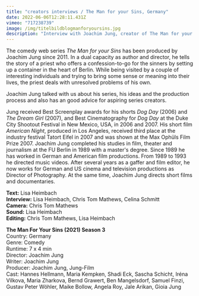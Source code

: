 ```yaml
---
title: "creators interviews / The Man for your Sins, Germany"
date: 2022-06-06T12:28:11.431Z
vimeo: "717238739"
image: /img/titelbildblogmanforyoursins.jpg
description: "Interview with Joachim Jung, creator of The Man for your Sins "
---
```


The comedy web series _The Man for your Sins_ has been produced by Joachim Jung since 2011. In a dual capacity as author and director, he tells the story of a priest who offers a confession-to-go for the sinners by setting up a container in the heart of Berlin. While being visited by a couple of interesting individuals and trying to bring some sense or meaning into their lives, the priest deals with unresolved problems of his own.

Joachim Jung talked with us about his series, his ideas and the production process and also has an good advice for aspiring series creators.

Jung received Best Screenplay awards for his shorts _Dog Day_ (2006) and _The Dream Girl_ (2007), and Best Cinematography for _Dog Day_ at the Duke City Shootout Festival in New Mexico, USA, in 2006 and 2007. His short film _American Night_, produced in Los Angeles, received third place at the industry festival Tatort Eifel in 2007 and was shown at the Max Ophüls Film Prize 2007. Joachim Jung completed his studies in film, theater and journalism at the FU Berlin in 1989 with a master's degree. Since 1989 he has worked in German and American film productions. From 1989 to 1993 he directed music videos. After several years as a gaffer and film editor, he now works for German and US cinema and television productions as Director of Photography. At the same time, Joachim Jung directs short films and documentaries.

**Text:** Lisa Heimbach\
**Interview:** Lisa Heimbach, Chris Tom Mathews, Celina Schmitt\
**Camera:** Chris Tom Mathews\
**Sound:** Lisa Heimbach\
**Editing:** Chris Tom Mathews, Lisa Heimbach

**The Man For Your Sins (2021)
Season 3**\
Country: Germany\
Genre: Comedy\
Runtime: 7 x 4 min\
Director: Joachim Jung\
Writer: Joachim Jung\
Producer: Joachim Jung, Jung-Film\
Cast: Hannes Hellmann, Maria Kempken, Shadi Eck, Sascha Schicht, Iréna Vilkova, Maria Zharkova, Bernd Grawert, Ben Mangelsdorf, Samuel Finzi, Gustav Peter Wöhler, Maike Bollow, Angela Roy, Jale Arikan, Gioia Jung
